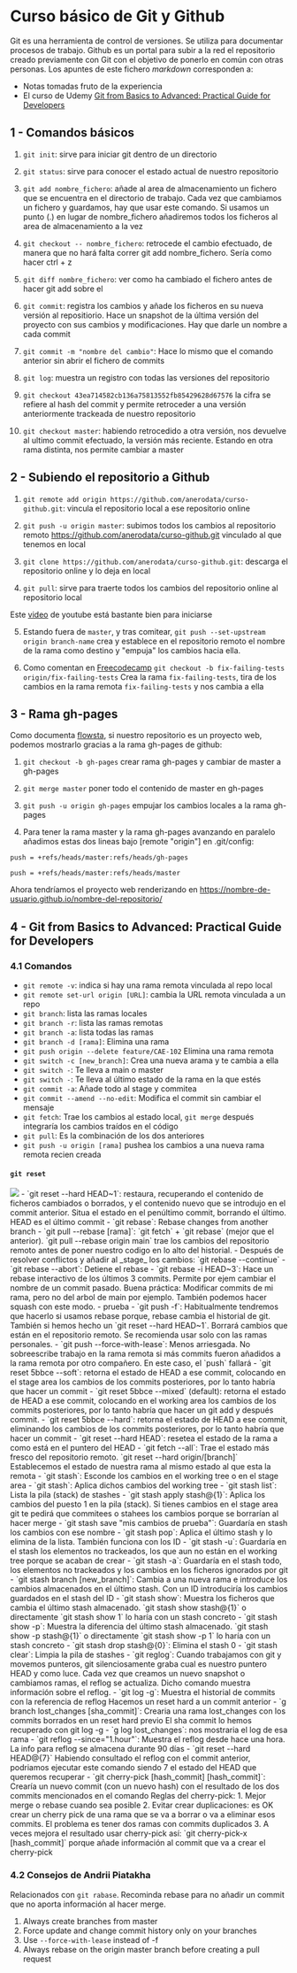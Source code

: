 Curso básico de Git y Github
=======
Git es una herramienta de control de versiones. Se utiliza para documentar procesos de trabajo. Github es un portal para subir a la red el repositorio creado previamente con Git con el objetivo de ponerlo en común con otras personas. Los apuntes de este fichero _markdown_ corresponden a:
- Notas tomadas fruto de la experiencia
- El curso de Udemy [Git from Basics to Advanced: Practical Guide for Developers](https://www.udemy.com/course/git-learnit/?couponCode=ST17MT91224A)

## 1 - Comandos básicos
1. `git init`: sirve para iniciar git dentro de un directorio

2. `git status`: sirve para conocer el estado actual de nuestro repositorio

3. `git add nombre_fichero`: añade al area de almacenamiento un fichero que se encuentra en el directorio de trabajo. Cada vez que cambiamos un fichero y guardamos, hay que usar este comando. Si usamos un punto (.) en lugar de nombre_fichero añadiremos todos los ficheros al area de almacenamiento a la vez

4. `git checkout -- nombre_fichero`: retrocede el cambio efectuado, de manera que no hará falta correr git add nombre_fichero. Sería como hacer ctrl + z

5. `git diff nombre_fichero`: ver como ha cambiado el fichero antes de hacer git add sobre el

6. `git commit`: registra los cambios y añade los ficheros en su nueva versión al repositiorio. Hace un snapshot de la última versión del proyecto con sus cambios y modificaciones. Hay que darle un nombre a cada commit

7. `git commit -m "nombre del cambio"`: Hace lo mismo que el comando anterior sin abrir el fichero de commits

8. `git log`: muestra un registro con todas las versiones del repositorio 

9. `git checkout 43ea714582cb136a75813552fb85429628d67576` la cifra se refiere al hash del commit y permite retroceder a una versión anteriormente trackeada de nuestro repositorio

10. `git checkout master`: habiendo retrocedido a otra versión, nos devuelve al ultimo commit efectuado, la versión más reciente. Estando en otra rama distinta, nos permite cambiar a master

## 2 - Subiendo el repositorio a Github
1. `git remote add origin https://github.com/anerodata/curso-github.git`: vincula el repositorio local a ese repositorio online

2. `git push -u origin master`: subimos todos los cambios al repositorio remoto https://github.com/anerodata/curso-github.git vinculado al que tenemos en local

3. `git clone https://github.com/anerodata/curso-github.git`: descarga el repositorio online y lo deja en local

4. `git pull`: sirve para traerte todos los cambios del repositorio online al repositorio local 

Este [video](https://www.youtube.com/watch?v=HiXLkL42tMUde) de youtube está bastante bien para iniciarse

5. Estando fuera de `master`, y tras comitear, `git push --set-upstream origin branch-name` crea y establece en el repositorio remoto el nombre de la rama como destino y "empuja" los cambios hacia ella.

6. Como comentan en [Freecodecamp](https://www.freecodecamp.org/news/git-checkout-remote-branch-tutorial/#3pullchangesfromaremotebranch) `git checkout -b fix-failing-tests origin/fix-failing-tests` Crea la rama `fix-failing-tests`, tira de los cambios en la rama remota `fix-failing-tests` y nos cambia a ella

## 3 - Rama gh-pages 

Como documenta [flowsta](https://github.com/flowsta/github#rama-gh-pages), si nuestro repositorio es un proyecto web, podemos mostrarlo gracias a la rama gh-pages de github:

1. `git checkout -b gh-pages` crear rama gh-pages y cambiar de master a gh-pages

2. `git merge master` poner todo el contenido de master en gh-pages

3. `git push -u origin gh-pages` empujar los cambios locales a la rama gh-pages

4. Para tener la rama master y la rama gh-pages avanzando en paralelo añadimos estas dos lineas bajo [remote "origin"] en .git/config:

`push = +refs/heads/master:refs/heads/gh-pages`

`push = +refs/heads/master:refs/heads/master`

Ahora tendríamos el proyecto web renderizando en https://nombre-de-usuario.github.io/nombre-del-repositorio/

## 4 - Git from Basics to Advanced: Practical Guide for Developers

### 4.1 Comandos

- `git remote -v`: indica si hay una rama remota vinculada al repo local
- `git remote set-url origin [URL]`: cambia la URL remota vinculada a un repo
- `git branch`: lista las ramas locales
- `git branch -r`: lista las ramas remotas
- `git branch -a`: lista todas las ramas
- `git branch -d [rama]`: Elimina una rama
- `git push origin --delete feature/CAE-102` Elimina una rama remota
- `git switch -c [new_branch]`: Crea una nueva arama y te cambia a ella
- `git switch -`: Te lleva a main o master
- `git switch -`: Te lleva al último estado de la rama en la que estés
- `git commit -a`: Añade todo al stage y commitea
- `git commit --amend --no-edit`: Modifica el commit sin cambiar el mensaje
- `git fetch`: Trae los cambios al estado local, `git merge` después integraría los cambios traídos en el código
- `git pull`: Es la combinación de los dos anteriores
- `git push -u origin [rama]` pushea los cambios a una nueva rama remota recien creada

#### `git reset`
<img src="https://github.com/anerodata/curso-github-andrii-piatakha-notas/blob/main/img/git-reset.png" style="max-width: 450px;" />
- `git reset --hard HEAD~1`: restaura, recuperando el contenido de ficheros cambiados o borrados, y el contenido nuevo que se introdujo en el commit anterior. Situa el estado en el penúltimo commit, borrando el último. HEAD es el último commit
- `git rebase`: Rebase changes from another branch 
- `git pull --rebase [rama]`: `git fetch` + `git rebase` (mejor que el anterior). `git pull --rebase origin main` trae los cambios del repositorio remoto antes de poner nuestro codigo en lo alto del historial.
- Después de resolver conflictos y añadir al _stage_ los cambios: `git rebase --continue`
- `git rebase --abort`: Detiene el rebase
- `git rebase -i HEAD~3`: Hace un rebase interactivo de los últimos 3 commits. Permite por ejem cambiar el nombre de un commit pasado. Buena práctica: Modificar commits de mi rama, pero no del arbol de main por ejemplo. También podemos hacer squash con este modo.
- prueba
- `git push -f`: Habitualmente tendremos que hacerlo si usamos rebase porque, rebase cambia el historial de git. También si hemos hecho un `git reset --hard HEAD~1`. Borrará cambios que están en el repositorio remoto. Se recomienda usar solo con las ramas personales.
- `git push --force-with-lease`: Menos arriesgada. No sobreescribe trabajo en la rama remota si más commits fueron añadidos a la rama remota  por otro compañero. En este caso, el `push` fallará
- `git reset 5bbce --soft`:  retorna el estado de HEAD a ese commit, colocando en el stage area los cambios de los commits posteriores, por lo tanto habría que hacer un commit
- `git reset 5bbce --mixed` (default): retorna el estado de HEAD a ese commit, colocando en el working area los cambios de los commits posteriores, por lo tanto habría que hacer un git add y después commit.
- `git reset 5bbce --hard`:  retorna el estado de HEAD a ese commit, eliminando los cambios de los commits posteriores, por lo tanto habría que hacer un commit
- `git reset --hard HEAD`: resetea el estado de la rama a como está en el puntero del HEAD
- `git fetch --all`: Trae el estado más fresco del repositorio remoto. `git reset --hard origin/[branch]` Establecemos el estado de nuestra rama al mismo estado al que esta la remota
- `git stash`: Esconde los cambios en el working tree o en el stage area
- `git stash`: Aplica dichos cambios del working tree
- `git stash list`: Lista la pila (stack) de stashes
- `git stash apply stash@{1}`: Aplica los cambios del puesto 1 en la pila (stack). Si tienes cambios en el stage area git te pedirá que commitees o stahees los cambios porque se borrarían al hacer merge
- `git stash save "mis cambios de prueba"`: Guardaría en stash los cambios con ese nombre
- `git stash pop`: Aplica el último stash y lo elimina de la lista. También funciona con los ID
- `git stash -u`: Guardaría en el stash los elementos no trackeados, los que aun no están en el working tree porque se acaban de crear
- `git stash -a`: Guardaría en el stash todo, los elementos no trackeados y los cambios en los ficheros ignorados por git
- `git stash branch [new_branch]`: Cambia a una nueva rama e introduce los cambios almacenados en el último stash. Con un ID introduciría los cambios guardados en el stash del ID
- `git stash show`: Muestra los ficheros que cambia el último stash almacenado. `git stash show stash@{1}` o directamente `git stash show 1` lo haría con un stash concreto
- `git stash show -p`: Muestra la diferencia del último stash almacenado. `git stash show -p stash@{1}` o directamente `git stash show -p 1` lo haría con un stash concreto
- `git stash drop stash@{0}`: Elimina el stash 0
- `git stash clear`: Limpia la pila de stashes
- `git reglog`: Cuando trabajamos con git y movemos punteros, git silenciosamente graba cual es nuestro puntero HEAD y como luce. Cada vez que creamos un nuevo snapshot o cambiamos ramas, el reflog se actualiza. Dicho comando muestra información sobre el reflog.
- `git log -g`: Muestra el historial de commits con la referencia de reflog
Hacemos un reset hard a un commit anterior
- `g branch lost_changes [sha_commit]`: Crearia una rama lost_changes con los commits borrados en un reset hard previo El sha commit lo hemos recuperado con git log -g
- `g log lost_changes`: nos mostraria el log de esa rama
- `git reflog --since="1.hour"`: Muestra el reflog desde hace una hora. La info para reflog se almacena durante 90 días
- `git reset --hard HEAD@{7}` Habiendo consultado el reflog con el commit anterior, podriamos ejecutar este comando siendo 7 el estado del HEAD que queremos recuperar
- `git cherry-pick [hash_commit] [hash_commit]`: Crearía un nuevo commit (con un nuevo hash) con el resultado de los dos commits mencionados en el comando
Reglas del cherry-pick:
1. Mejor merge o rebase cuando sea posible
2. Evitar crear duplicaciones: es OK crear un cherry pick de una rama que se va a borrar o va a eliminar esos commits. El problema es tener dos ramas con commits duplicados
3. A veces mejora el resultado usar cherry-pick así: `git cherry-pick-x [hash_commit]` porque añade información al commit que va a crear el cherry-pick

### 4.2 Consejos de Andrii Piatakha

Relacionados con `git rabase`. Recominda rebase para no añadir un commit que no aporta información al hacer merge.

1. Always create branches from master
2. Force update and change commit history only on your branches
3. Use `--force-with-lease` instead of -f
4. Always rebase on the origin master branch before creating a pull request
